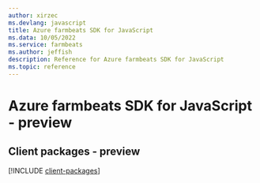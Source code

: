 ```yaml
---
author: xirzec
ms.devlang: javascript
title: Azure farmbeats SDK for JavaScript
ms.data: 10/05/2022
ms.service: farmbeats
ms.author: jeffish
description: Reference for Azure farmbeats SDK for JavaScript
ms.topic: reference
---
```

# Azure farmbeats SDK for JavaScript - preview

## Client packages - preview
[!INCLUDE [client-packages](farmbeats-client-index.md)]